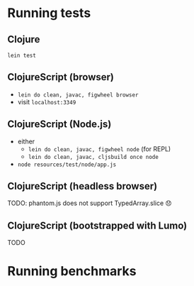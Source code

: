 # Running tests

## Clojure

`lein test`

## ClojureScript (browser)

- `lein do clean, javac, figwheel browser`
- visit `localhost:3349`

## ClojureScript (Node.js)

- either
  - `lein do clean, javac, figwheel node` (for REPL)
  - `lein do clean, javac, cljsbuild once node`
- `node resources/test/node/app.js`

## ClojureScript (headless browser)

TODO: phantom.js does not support TypedArray.slice :disappointed:

## ClojureScript (bootstrapped with Lumo)

TODO

# Running benchmarks
